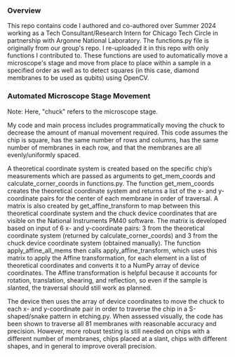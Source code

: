 ### Overview
This repo contains code I authored and co-authored over Summer 2024 working as a Tech Consultant/Research Intern for Chicago Tech Circle in partnership with Argonne National Laboratory. 
The functions.py file is originally from our group's repo. I re-uploaded it in this repo with only functions I contributed to. 
These functions are used to automatically move a microscope's stage and move from place to place within a sample in a specified order as well as to detect squares (in this case, diamond membranes to be used as qubits) using OpenCV. 

### Automated Microscope Stage Movement
Note: Here, "chuck" refers to the microscope stage.

My code and main process includes programmatically moving the chuck to decrease the amount of manual movement required. This code assumes the chip is square, has the same number of rows and columns, has the same number of membranes in each row, and that the membranes are all evenly/uniformly spaced.

A theoretical coordinate system is created based on the specific chip’s measurements which are passed as arguments to get_mem_coords and calculate_corner_coords in functions.py. The function get_mem_coords creates the theoretical coordinate system and returns a list of the x- and y-coordinate pairs for the center of each membrane in order of traversal. A matrix is also created by get_affine_transform to map between this theoretical coordinate system and the chuck device coordinates that are visible on the National Instruments PM40 software. The matrix is developed based on input of 6 x- and y-coordinate pairs: 3 from the theoretical coordinate system (returned by calculate_corner_coords) and 3 from the chuck device coordinate system (obtained manually). The function apply_affine_all_mems then calls apply_affine_transform, which uses this matrix to apply the Affine transformation, for each element in a list of theoretical coordinates and converts it to a NumPy array of device coordinates. The Affine transformation is helpful because it accounts for rotation, translation, shearing, and reflection, so even if the sample is slanted, the traversal should still work as planned. 

The device then uses the array of device coordinates to move the chuck to each x- and y-coordinate pair in order to traverse the chip in a S-shaped/snake pattern in etching.py. When assessed visually, the code has been shown to traverse all 81 membranes with reasonable accuracy and precision. However, more robust testing is still needed on chips with a different number of membranes, chips placed at a slant, chips with different shapes, and in general to improve overall precision. 
